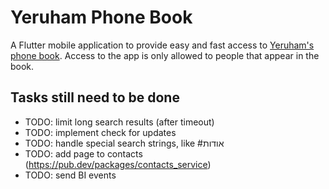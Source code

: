 # Yeruham Phone Book

A Flutter mobile application to provide easy and fast access to [Yeruham's phone book](https://sites.google.com/site/yeruchamphonebook/). Access to the app is only allowed to people that appear in the book.

## Tasks still need to be done
- TODO: limit long search results (after timeout)
- TODO: implement check for updates
- TODO: handle special search strings, like #אודות
- TODO: add page to contacts (https://pub.dev/packages/contacts_service)
- TODO: send BI events
